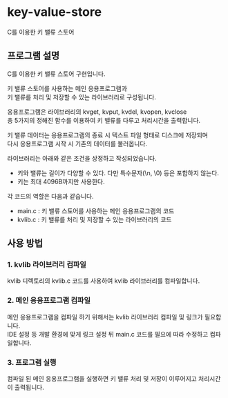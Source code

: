 # key-value-store
C를 이용한 키 밸류 스토어

## 프로그램 설명
C를 이용한 키 밸류 스토어 구현입니다.

키 밸류 스토어를 사용하는 메인 응용프로그램과  
키 밸류를 처리 및 저장할 수 있는 라이브러리로 구성됩니다.

응용프로그램은 라이브러리의 kvget, kvput, kvdel, kvopen, kvclose  
총 5가지의 정해진 함수를 이용하여 키 밸류를 다루고 처리시간을 출력합니다.

키 밸류 데이터는 응용프로그램의 종료 시 텍스트 파일 형태로 디스크에 저장되며  
다시 응용프로그램 시작 시 기존의 데이터를 불러옵니다.

라이브러리는 아래와 같은 조건을 상정하고 작성되었습니다.
* 키와 밸류는 길이가 다양할 수 있다. 다만 특수문자(\n, \0) 등은 포함하지 않는다.
* 키는 최대 4096B까지만 사용한다.

각 코드의 역할은 다음과 같습니다.

* main.c : 키 밸류 스토어를 사용하는 메인 응용프로그램의 코드
* kvlib.c : 키 밸류를 처리 및 저장할 수 있는 라이브러리의 코드

## 사용 방법
### 1. kvlib 라이브러리 컴파일
kvlib 디렉토리의 kvlib.c 코드를 사용하여 kvlib 라이브러리를 컴파일합니다.

### 2. 메인 응용프로그램 컴파일
메인 응용프로그램을 컴파일 하기 위해서는 kvlib 라이브러리 컴파일 및 링크가 필요합니다.  
IDE 설정 등 개발 환경에 맞게 링크 설정 뒤 main.c 코드를 필요에 따라 수정하고 컴파일합니다.

### 3. 프로그램 실행
컴파일 된 메인 응용프로그램을 실행하면
키 밸류 처리 및 저장이 이루어지고 처리시간이 출력됩니다.
